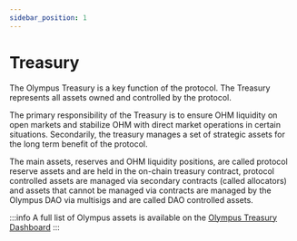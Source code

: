 ```yaml
---
sidebar_position: 1
---
```


# Treasury

The Olympus Treasury is a key function of the protocol. The Treasury represents all assets owned and controlled by the protocol. 

The primary responsibility of the Treasury is to ensure OHM liquidity on open markets and stabilize OHM with direct market operations in certain situations. Secondarily, the treasury manages a set of strategic assets for the long term benefit of the protocol.

The main assets, reserves and OHM liquidity positions, are called protocol reserve assets and are held in the on-chain treasury contract, protocol controlled assets are managed via secondary contracts (called allocators) and assets that cannot be managed via contracts are managed by the Olympus DAO via multisigs and are called DAO controlled assets.

:::info
A full list of Olympus assets is available on the [Olympus Treasury Dashboard](https://app.olympusdao.finance/#/dashboard)
:::
